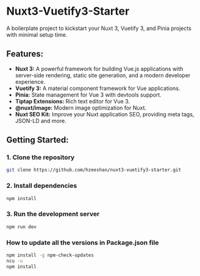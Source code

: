 # Nuxt3-Vuetify3-Starter

A boilerplate project to kickstart your Nuxt 3, Vuetify 3, and Pinia projects with minimal setup time.

## Features:

- **Nuxt 3:** A powerful framework for building Vue.js applications with server-side rendering, static site generation, and a modern developer experience.
- **Vuetify 3:** A material component framework for Vue applications.
- **Pinia:** State management for Vue 3 with devtools support.
- **Tiptap Extensions:** Rich text editor for Vue 3.
- **@nuxt/image:** Modern image optimization for Nuxt.
- **Nuxt SEO Kit:** Improve your Nuxt application SEO, providing meta tags, JSON-LD and more.

## Getting Started:

### 1. Clone the repository

```bash
git clone https://github.com/hzeeshan/nuxt3-vuetify3-starter.git
```

### 2. Install dependencies

```bash
npm install
```

### 3. Run the development server

```bash
npm run dev
```

### How to update all the versions in Package.json file

```bash
npm install -g npm-check-updates
ncu -u
npm install
```
